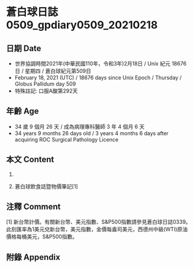 [_metadata_:encoding]: - "utf-8"
[_metadata_:language]: - "zh-Hant-TW"
[_metadata_:fileformat]: - "markdown"
[_metadata_:MIME_type]: - "text/plain"
[_metadata_:markdown_version]: - "commonmark version 0.29"
[_metadata_:markdown_spec]: - "https://spec.commonmark.org/0.29/"

# 蒼白球日誌0509_gpdiary0509_20210218 #

## 日期 Date ##

* 世界協調時間2021年(中華民國110年，令和3年)2月18日 / Unix 紀元 18676 日 / 星期四 / 蒼白球紀元第509日
* February 18, 2021 (UTC) / 18676 days since Unix Epoch / Thursday / Globus Pallidum day 509
* 特殊註記: 口服A酸第292天

## 年齡 Age ##

* 34 歲 9 個月 26 天 / 成為病理專科醫師 3 年 4 個月 6 天
* 34 years 9 months 26 days old / 3 years 4 months 6 days after acquiring ROC Surgical Pathology Licence

## 本文 Content ##

1. 

    
2. 蒼白球飲食誌暨物價筆記[1]

    

## 注釋 Comment ##

[1] 新台幣計價。有關新台幣、美元指數、S&P500指數請參見蒼白球日誌0339。此刻匯率為1美元兌新台幣，美元指數，金價每盎司美元，西德州中級(WTI)原油價格每桶美元，S&P500指數。



## 附錄 Appendix ##

